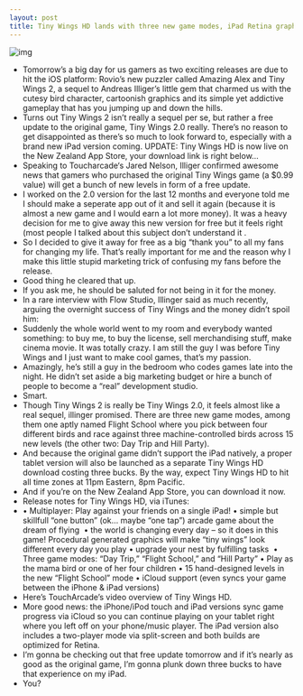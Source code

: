 ```yaml
---
layout: post
title: Tiny Wings HD lands with three new game modes, iPad Retina graphics, more
---
```

![img](http://media.idownloadblog.com/wp-content/uploads/2011/02/Tiny-Wings-2.png)
* Tomorrow’s a big day for us gamers as two exciting releases are due to hit the iOS platform: Rovio’s new puzzler called Amazing Alex and Tiny Wings 2, a sequel to Andreas Illiger’s little gem that charmed us with the cutesy bird character, cartoonish graphics and its simple yet addictive gameplay that has you jumping up and down the hills.
* Turns out Tiny Wings 2 isn’t really a sequel per se, but rather a free update to the original game, Tiny Wings 2.0 really. There’s no reason to get disappointed as there’s so much to look forward to, especially with a brand new iPad version coming. UPDATE: Tiny Wings HD is now live on the New Zealand App Store, your download link is right below…
* Speaking to Toucharcade‘s Jared Nelson, Illiger confirmed awesome news that gamers who purchased the original Tiny Wings game (a $0.99 value) will get a bunch of new levels in form of a free update.
* I worked on the 2.0 version for the last 12 months and everyone told me I should make a seperate app out of it and sell it again (because it is almost a new game and I would earn a lot more money). It was a heavy decision for me to give away this new version for free but it feels right (most people I talked about this subject don’t understand it .
* So I decided to give it away for free as a big “thank you” to all my fans for changing my life. That’s really important for me and the reason why I make this little stupid marketing trick of confusing my fans before the release.
* Good thing he cleared that up.
* If you ask me, he should be saluted for not being in it for the money.
* In a rare interview with Flow Studio, Illinger said as much recently, arguing the overnight success of Tiny Wings and the money didn’t spoil him:
* Suddenly the whole world went to my room and everybody wanted something: to buy me, to buy the license, sell merchandising stuff, make cinema movie. It was totally crazy. I am still the guy I was before Tiny Wings and I just want to make cool games, that’s my passion.
* Amazingly, he’s still a guy in the bedroom who codes games late into the night. He didn’t set aside a big marketing budget or hire a bunch of people to become a “real” development studio.
* Smart.
* Though Tiny Wings 2 is really be Tiny Wings 2.0, it feels almost like a real sequel, illinger promised. There are three new game modes, among them one aptly named Flight School where you pick between four different birds and race against three machine-controlled birds across 15 new levels (the other two: Day Trip and Hill Party).
* And because the original game didn’t support the iPad natively, a proper tablet version will also be launched as a separate Tiny Wings HD download costing three bucks. By the way, expect Tiny Wings HD to hit all time zones at 11pm Eastern, 8pm Pacific.
* And if you’re on the New Zealand App Store, you can download it now.
* Release notes for Tiny Wings HD, via iTunes:
* • Multiplayer: Play against your friends on a single iPad! • simple but skillfull “one button” (ok… maybe “one tap”) arcade game about the dream of flying  • the world is changing every day – so it does in this game! Procedural generated graphics will make “tiny wings” look different every day you play • upgrade your nest by fulfilling tasks  • Three game modes: “Day Trip,” “Flight School,” and “Hill Party” • Play as the mama bird or one of her four children • 15 hand-designed levels in the new “Flight School” mode • iCloud support (even syncs your game between the iPhone & iPad versions)
* Here’s TouchArcade’s video overview of Tiny Wings HD.
* More good news: the iPhone/iPod touch and iPad versions sync game progress via iCloud so you can continue playing on your tablet right where you left off on your phone/music player. The iPad version also includes a two-player mode via split-screen and both builds are optimized for Retina.
* I’m gonna be checking out that free update tomorrow and if it’s nearly as good as the original game, I’m gonna plunk down three bucks to have that experience on my iPad.
* You?

